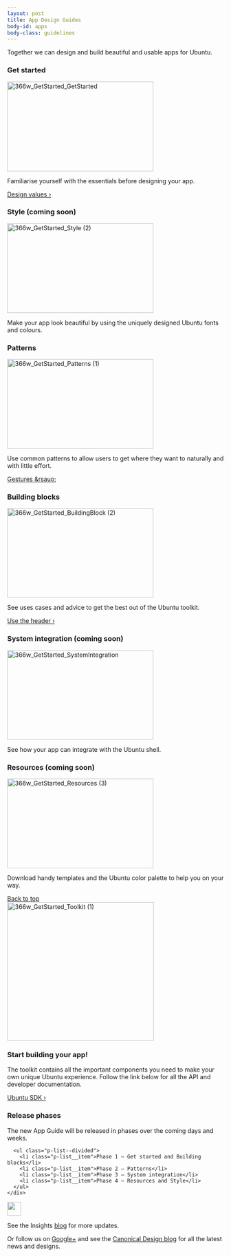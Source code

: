 ```yaml
---
layout: post
title: App Design Guides
body-id: apps
body-class: guidelines
---
```


<div class="p-strip">
  <div class="row">
    <div class="col-8">
      <p>Together we can design and build beautiful and usable apps for Ubuntu.</p>
    </div>
  </div>

  <div class="row">
    <div class="col-10">
      <div class="col-5">
        <h3>Get started</h3>
        <img src="{{ site.assets_path }}64e57393-366w_GetStarted_GetStarted.png" alt="366w_GetStarted_GetStarted" width="340" height="208">
        <p>Familiarise yourself with the essentials before designing your app.</p>
        <p><a title="Design vision" href="/apps/get-started/design-values">Design values&nbsp;&rsaquo;</a></p>
      </div>
      <div class="col-5">
        <h3>Style (coming soon)</h3>
        <img src="{{ site.assets_path }}6778c396-366w_GetStarted_Style-2.png" alt="366w_GetStarted_Style (2)" width="340" height="208">
        <p>Make your app look beautiful by using the uniquely designed Ubuntu fonts and colours.</p>
      </div>
    </div>
  </div>

  <div class="row">
    <div class="col-10">
      <div class="col-5">
        <h3>Patterns</h3>
        <img src="{{ site.assets_path }}5c84202e-366w_GetStarted_Patterns-1.png" alt="366w_GetStarted_Patterns (1)" width="340" height="208">
        <p>Use common patterns to allow users to get where they want to naturally and with little effort.</p>
        <p><a title="Design vision" href="http://design.ubuntu.com/apps/patterns/gestures">Gestures&nbsp;&rsauo;</a></p>
      </div>
      <div class="col-5">
        <h3>Building blocks</h3>
        <img src="{{ site.assets_path }}33684f26-366w_GetStarted_BuildingBlock-2.png" alt="366w_GetStarted_BuildingBlock (2)" width="340" height="208">
        <p>See uses cases and advice to get the best out of the Ubuntu toolkit.</p>
        <p><a href="/apps/building-blocks/header">Use the header&nbsp;&rsaquo;</a></p>
      </div>
    </div>
  </div>

  <div class="row">
    <div class="col-10">
      <div class="col-5">
        <h3>System integration (coming soon)</h3>
        <img src="{{ site.assets_path }}9ba06b63-366w_GetStarted_SystemIntegration.png" alt="366w_GetStarted_SystemIntegration" width="340" height="208">
        <p>See how your app can integrate with the Ubuntu shell.</p>
      </div>
      <div class="col-5">
        <h3>Resources (coming soon)</h3>
        <img src="{{ site.assets_path }}e957ad68-366w_GetStarted_Resources-3.png" alt="366w_GetStarted_Resources (3)" width="340" height="208">
        <p>Download handy templates and the Ubuntu color palette to help you on your way.</p>
      </div>
    </div>
  </div>

  <div class="p-strip">
    <div class="row">
      <div class="col-10 link-top">
        <a href="#">Back to top</a>
      </div>
    </div>
  </div>

  <div class="row">
    <div class="col-10">
      <div class="col-5">
        <img src="{{ site.assets_path }}2b587228-366w_GetStarted_Toolkit-1.png" alt="366w_GetStarted_Toolkit (1)" width="341" height="321">
      </div>
      <div class="col-5">
        <h3>Start building your app!</h3>
        <p>The toolkit contains all the important components you need to make your own unique Ubuntu experience. Follow the link below for all the API and developer documentation.</p>
        <p><a href="http://developer.ubuntu.com/apps/sdk/"> Ubuntu SDK&nbsp;&rsaquo;</a></p>
      </div>
    </div>
  </div>
</div>

<div class="p-strip">
  <div class="row">
    <div class="col-10">
      <h3>Release phases</h3>
      <p>The new App Guide will be released in phases over the coming days and weeks.</p>

      <ul class="p-list--divided">
        <li class="p-list__item">Phase 1 – Get started and Building blocks</li>
        <li class="p-list__item">Phase 2 – Patterns</li>
        <li class="p-list__item">Phase 3 – System integration</li>
        <li class="p-list__item">Phase 4 – Resources and Style</li>
      </ul>
    </div>
  </div>

  <div class="row">
    <div class="col-6 p-card u-vertically-center">
      <div class="col-1">
        <img class="vertical-align__image" src="{{ site.assets_path }}e9f11635-information-link.png" alt="" width="32" height="32">
      </div>
      <div class="col-5">
        <p class="p-card__content">See the Insights <a href="https://insights.ubuntu.com/">blog</a> for more updates.</p>
        <p class="p-card__content">Or follow us on <a class="external" title="Ubuntu Developers Google Plus" href="https://plus.google.com/communities/111350780270925540549">Google+</a> and see the <a href="https://design.canonical.com/">Canonical Design blog</a> for all the latest news and designs.</p>
      </div>
    </div>
  </div>
</div>
